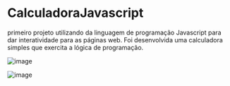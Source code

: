 # CalculadoraJavascript
primeiro projeto utilizando da linguagem de programação Javascript para dar interatividade para as páginas web. Foi desenvolvida uma calculadora simples que exercita a lógica de programação.

![image](https://user-images.githubusercontent.com/101514539/189467272-5373c3ff-1c17-47e3-aa4f-f2b5e130dd7d.png)

![image](https://user-images.githubusercontent.com/101514539/189467287-477339aa-7312-41e9-8c3a-0d7b06a6372a.png)
